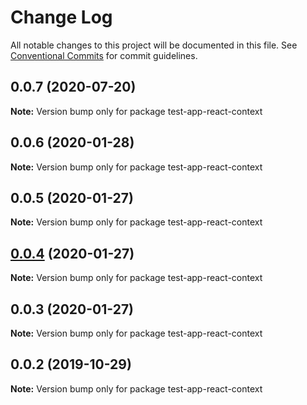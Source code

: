 # Change Log

All notable changes to this project will be documented in this file.
See [Conventional Commits](https://conventionalcommits.org) for commit guidelines.

## 0.0.7 (2020-07-20)

**Note:** Version bump only for package test-app-react-context





## 0.0.6 (2020-01-28)

**Note:** Version bump only for package test-app-react-context





## 0.0.5 (2020-01-27)

**Note:** Version bump only for package test-app-react-context





## [0.0.4](https://github.com/UMAprotocol/drizzle-monorepo/compare/test-app-react-context@0.0.3...test-app-react-context@0.0.4) (2020-01-27)

**Note:** Version bump only for package test-app-react-context





## 0.0.3 (2020-01-27)

**Note:** Version bump only for package test-app-react-context





## 0.0.2 (2019-10-29)

**Note:** Version bump only for package test-app-react-context
